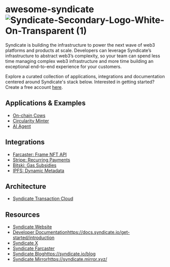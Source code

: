 # awesome-syndicate ![Syndicate-Secondary-Logo-White-On-Transparent (1)](https://github.com/SyndicateProtocol/awesome-syndicate/assets/103137304/b50c108a-76b6-455a-be61-35bf11c0fe0b)


Syndicate is building the infrastructure to power the next wave of web3 platforms and products at scale. Developers can leverage Syndicate’s infrastructure to abstract web3’s complexity, so your team can spend less time managing complex web3 infrastructure and more time building an exceptional end-to-end experience for your customers.

Explore a curated collection of applications, integrations and documentation centered around Syndicate's stack below. Interested in getting started? Create a free account [here](https://dashboard.syndicate.io/signup). 

## Applications & Examples
- [On-chain Cows](https://github.com/WillPapper/On-Chain-Cow-Farcaster-Frame)
- [Circularity Minter](https://github.com/WillPapper/circularity-minter/tree/main)
- [AI Agent](https://github.com/ianDAOs/agent-banked)

## Integrations
- [Farcaster: Frame NFT API](https://github.com/WillPapper/syndicate-farcaster-frame-starter)
- [Stripe: Recurring Payments](https://github.com/SyndicateProtocol/syndicate-stripe-nfts)
- [Bitski: Gas Subsidies](https://github.com/SyndicateProtocol/gas-subsidy-webhook-prototype) 
- [IPFS: Dynamic Metadata](https://docs.syndicate.io/guides/dynamic-nft-metadata)
  
## Architecture
- [Syndicate Transaction Cloud](https://syndicate.io/blog/transaction-cloud)

## Resources
- [Syndicate Website](https://syndicate.io/)
- [Developer Documentation](https://docs.syndicate.io/get-started/introduction)https://docs.syndicate.io/get-started/introduction
- [Syndicate X](https://twitter.com/syndicateio)
- [Syndicate Farcaster](https://warpcast.com/syndicate)
- [Syndicate Blog](https://syndicate.io/blog)https://syndicate.io/blog
- [Syndicate Mirror](https://syndicate.mirror.xyz/)https://syndicate.mirror.xyz/








